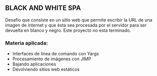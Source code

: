## BLACK AND WHITE SPA

Desafío que consiste en un sitio web que permite  escribir la URL de una imagen de internet y que ésta sea procesada por el servidor para ser devuelta en blanco y negro. Este proyecto no esta terminado.

### Materia aplicada:

- Interfaces de línea de comando con Yargs
- Procesamiento de imágenes con JIMP
- Bajando aplicaciones
- Devolviendo sitios web estáticos
